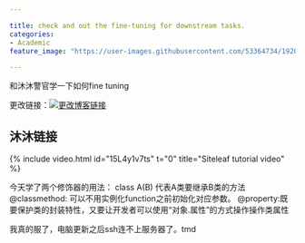 ```yaml
---

title: check and out the fine-tuning for downstream tasks.
categories:
- Academic
feature_image: "https://user-images.githubusercontent.com/53364734/192078882-190b1b14-a1ee-4590-ac1f-56ac81ffeb56.png"

---
```

和沐沐警官学一下如何fine tuning
<!-- more -->

更改链接：[![更改博客链接](https://user-images.githubusercontent.com/53364734/192180297-c1654533-eb5f-4bf9-aa9f-ab830208a5e3.png)](https://github.com/lizeyujack/lizeyujack.github.io/edit/main/_posts/2022-10-15-24.md)

## 沐沐链接
{% include video.html id="15L4y1v7ts" t="0" title="Siteleaf tutorial video" %}

今天学了两个修饰器的用法：
class A(B) 代表A类要继承B类的方法
@classmethod: 可以不用实例化function之前初始化对应参数。
@property:既要保护类的封装特性，又要让开发者可以使用“对象.属性”的方式操作操作类属性

我真的服了，电脑更新之后ssh连不上服务器了。tmd
